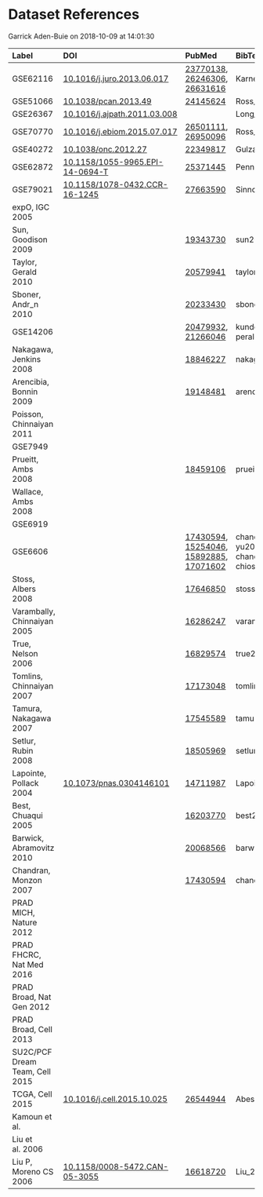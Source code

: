 Dataset References
================
Garrick Aden-Buie
on 2018-10-09 at 14:01:30

| Label                          | DOI                                                                                | PubMed                                                                                                                                                                                                                                 | BibTeX Citation Key                                                          |
| :----------------------------- | :--------------------------------------------------------------------------------- | :------------------------------------------------------------------------------------------------------------------------------------------------------------------------------------------------------------------------------------- | :--------------------------------------------------------------------------- |
| GSE62116                       | [10.1016/j.juro.2013.06.017](https://doi.org/10.1016/j.juro.2013.06.017)           | [23770138](https://www.ncbi.nlm.nih.gov/pubmed/23770138), [26246306](https://www.ncbi.nlm.nih.gov/pubmed/26246306), [26631616](https://www.ncbi.nlm.nih.gov/pubmed/26631616)                                                           | Karnes\_2013                                                                 |
| GSE51066                       | [10.1038/pcan.2013.49](https://doi.org/10.1038/pcan.2013.49)                       | [24145624](https://www.ncbi.nlm.nih.gov/pubmed/24145624)                                                                                                                                                                               | Ross\_2013                                                                   |
| GSE26367                       | [10.1016/j.ajpath.2011.03.008](https://doi.org/10.1016/j.ajpath.2011.03.008)       |                                                                                                                                                                                                                                        | Long\_2011                                                                   |
| GSE70770                       | [10.1016/j.ebiom.2015.07.017](https://doi.org/10.1016/j.ebiom.2015.07.017)         | [26501111](https://www.ncbi.nlm.nih.gov/pubmed/26501111), [26950096](https://www.ncbi.nlm.nih.gov/pubmed/26950096)                                                                                                                     | Ross\_Adams\_2015                                                            |
| GSE40272                       | [10.1038/onc.2012.27](https://doi.org/10.1038/onc.2012.27)                         | [22349817](https://www.ncbi.nlm.nih.gov/pubmed/22349817)                                                                                                                                                                               | Gulzar\_2012                                                                 |
| GSE62872                       | [10.1158/1055-9965.EPI-14-0694-T](https://doi.org/10.1158/1055-9965.EPI-14-0694-T) | [25371445](https://www.ncbi.nlm.nih.gov/pubmed/25371445)                                                                                                                                                                               | Penney\_2014                                                                 |
| GSE79021                       | [10.1158/1078-0432.CCR-16-1245](https://doi.org/10.1158/1078-0432.CCR-16-1245)     | [27663590](https://www.ncbi.nlm.nih.gov/pubmed/27663590)                                                                                                                                                                               | Sinnott\_2016                                                                |
| expO, IGC 2005                 |                                                                                    |                                                                                                                                                                                                                                        |                                                                              |
| Sun, Goodison 2009             |                                                                                    | [19343730](https://www.ncbi.nlm.nih.gov/pubmed/19343730)                                                                                                                                                                               | sun2009optimizing                                                            |
| Taylor, Gerald 2010            |                                                                                    | [20579941](https://www.ncbi.nlm.nih.gov/pubmed/20579941)                                                                                                                                                                               | taylor2010integrative                                                        |
| Sboner, Andr\_n 2010           |                                                                                    | [20233430](https://www.ncbi.nlm.nih.gov/pubmed/20233430)                                                                                                                                                                               | sboner2010molecular                                                          |
| GSE14206                       |                                                                                    | [20479932](https://www.ncbi.nlm.nih.gov/pubmed/20479932), [21266046](https://www.ncbi.nlm.nih.gov/pubmed/21266046)                                                                                                                     | kunderfranco2010transcription, peraldoneia2011epidermal                      |
| Nakagawa, Jenkins 2008         |                                                                                    | [18846227](https://www.ncbi.nlm.nih.gov/pubmed/18846227)                                                                                                                                                                               | nakagawa2008tissue                                                           |
| Arencibia, Bonnin 2009         |                                                                                    | [19148481](https://www.ncbi.nlm.nih.gov/pubmed/19148481)                                                                                                                                                                               | arencibia2009gene                                                            |
| Poisson, Chinnaiyan 2011       |                                                                                    |                                                                                                                                                                                                                                        |                                                                              |
| GSE7949                        |                                                                                    |                                                                                                                                                                                                                                        |                                                                              |
| Prueitt, Ambs 2008             |                                                                                    | [18459106](https://www.ncbi.nlm.nih.gov/pubmed/18459106)                                                                                                                                                                               | prueitt2008expression                                                        |
| Wallace, Ambs 2008             |                                                                                    |                                                                                                                                                                                                                                        |                                                                              |
| GSE6919                        |                                                                                    |                                                                                                                                                                                                                                        |                                                                              |
| GSE6606                        |                                                                                    | [17430594](https://www.ncbi.nlm.nih.gov/pubmed/17430594), [15254046](https://www.ncbi.nlm.nih.gov/pubmed/15254046), [15892885](https://www.ncbi.nlm.nih.gov/pubmed/15892885), [17071602](https://www.ncbi.nlm.nih.gov/pubmed/17071602) | chandran2007gene, yu2004gene, chandran2005differences, chiosea2006regulation |
| Stoss, Albers 2008             |                                                                                    | [17646850](https://www.ncbi.nlm.nih.gov/pubmed/17646850)                                                                                                                                                                               | stoss2008transcriptional                                                     |
| Varambally, Chinnaiyan 2005    |                                                                                    | [16286247](https://www.ncbi.nlm.nih.gov/pubmed/16286247)                                                                                                                                                                               | varambally2005integrative                                                    |
| True, Nelson 2006              |                                                                                    | [16829574](https://www.ncbi.nlm.nih.gov/pubmed/16829574)                                                                                                                                                                               | true2006molecular                                                            |
| Tomlins, Chinnaiyan 2007       |                                                                                    | [17173048](https://www.ncbi.nlm.nih.gov/pubmed/17173048)                                                                                                                                                                               | tomlins2007integrative                                                       |
| Tamura, Nakagawa 2007          |                                                                                    | [17545589](https://www.ncbi.nlm.nih.gov/pubmed/17545589)                                                                                                                                                                               | tamura2007molecular                                                          |
| Setlur, Rubin 2008             |                                                                                    | [18505969](https://www.ncbi.nlm.nih.gov/pubmed/18505969)                                                                                                                                                                               | setlur2008estrogen                                                           |
| Lapointe, Pollack 2004         | [10.1073/pnas.0304146101](https://doi.org/10.1073/pnas.0304146101)                 | [14711987](https://www.ncbi.nlm.nih.gov/pubmed/14711987)                                                                                                                                                                               | Lapointe\_2004                                                               |
| Best, Chuaqui 2005             |                                                                                    | [16203770](https://www.ncbi.nlm.nih.gov/pubmed/16203770)                                                                                                                                                                               | best2005molecular                                                            |
| Barwick, Abramovitz 2010       |                                                                                    | [20068566](https://www.ncbi.nlm.nih.gov/pubmed/20068566)                                                                                                                                                                               | barwick2010prostate                                                          |
| Chandran, Monzon 2007          |                                                                                    | [17430594](https://www.ncbi.nlm.nih.gov/pubmed/17430594)                                                                                                                                                                               | chandran2007gene                                                             |
| PRAD MICH, Nature 2012         |                                                                                    |                                                                                                                                                                                                                                        |                                                                              |
| PRAD FHCRC, Nat Med 2016       |                                                                                    |                                                                                                                                                                                                                                        |                                                                              |
| PRAD Broad, Nat Gen 2012       |                                                                                    |                                                                                                                                                                                                                                        |                                                                              |
| PRAD Broad, Cell 2013          |                                                                                    |                                                                                                                                                                                                                                        |                                                                              |
| SU2C/PCF Dream Team, Cell 2015 |                                                                                    |                                                                                                                                                                                                                                        |                                                                              |
| TCGA, Cell 2015                | [10.1016/j.cell.2015.10.025](https://doi.org/10.1016/j.cell.2015.10.025)           | [26544944](https://www.ncbi.nlm.nih.gov/pubmed/26544944)                                                                                                                                                                               | Abeshouse\_2015                                                              |
| Kamoun et al.                  |                                                                                    |                                                                                                                                                                                                                                        |                                                                              |
| Liu et al. 2006                |                                                                                    |                                                                                                                                                                                                                                        |                                                                              |
| Liu P, Moreno CS 2006          | [10.1158/0008-5472.CAN-05-3055](https://doi.org/10.1158/0008-5472.CAN-05-3055)     | [16618720](https://www.ncbi.nlm.nih.gov/pubmed/16618720)                                                                                                                                                                               | Liu\_2006                                                                    |
